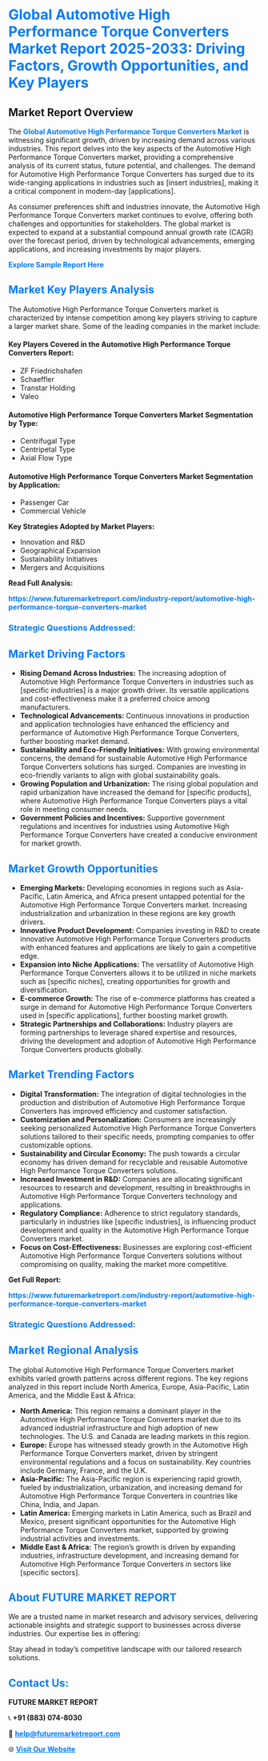<h1 style="color: #007BFF;">Global Automotive High Performance Torque Converters Market Report 2025-2033: Driving Factors, Growth Opportunities, and Key Players</h1>

<section id="overview">
<h2>Market Report Overview</h2>
<p>The <a href="https://www.futuremarketreport.com/industry-report/automotive-high-performance-torque-converters-market" style="color: #007BFF; text-decoration: none;"><strong>Global Automotive High Performance Torque Converters Market</strong></a> is witnessing significant growth, driven by increasing demand across various industries. This report delves into the key aspects of the Automotive High Performance Torque Converters market, providing a comprehensive analysis of its current status, future potential, and challenges. The demand for Automotive High Performance Torque Converters has surged due to its wide-ranging applications in industries such as [insert industries], making it a critical component in modern-day [applications].</p>
<p>As consumer preferences shift and industries innovate, the Automotive High Performance Torque Converters market continues to evolve, offering both challenges and opportunities for stakeholders. The global market is expected to expand at a substantial compound annual growth rate (CAGR) over the forecast period, driven by technological advancements, emerging applications, and increasing investments by major players.</p>
</section>

<section id="overview">
<p><a href="https://www.futuremarketreport.com/request-sample/reportId=85117" style="color: #007BFF; text-decoration: none;"><strong>Explore Sample Report Here</strong></a></p>
</section>

<section id="key-players">
<h2 style="color: #007BFF;">Market Key Players Analysis</h2>
<p>The Automotive High Performance Torque Converters market is characterized by intense competition among key players striving to capture a larger market share. Some of the leading companies in the market include:</p>
<h4>Key Players Covered in the Automotive High Performance Torque Converters Report:</h4>
<ul><li>ZF Friedrichshafen</li><li>Schaeffler</li><li>Transtar Holding</li><li>Valeo</li></ul>
<h4>Automotive High Performance Torque Converters Market Segmentation by Type:</h4>
<ul><li>Centrifugal Type</li><li>Centripetal Type</li><li>Axial Flow Type</li></ul>

<h4>Automotive High Performance Torque Converters Market Segmentation by Application:</h4>
<ul><li>Passenger Car</li><li>Commercial Vehicle</li></ul>
<p><strong>Key Strategies Adopted by Market Players:</strong></p>
<ul>
<li>Innovation and R&D</li>
<li>Geographical Expansion</li>
<li>Sustainability Initiatives</li>
<li>Mergers and Acquisitions</li>
</ul>
</section>

<section>
<p><strong>Read Full Analysis: </strong></p><a href="https://www.futuremarketreport.com/industry-report/automotive-high-performance-torque-converters-market" style="color: #007BFF; text-decoration: none;"><strong>https://www.futuremarketreport.com/industry-report/automotive-high-performance-torque-converters-market</strong></a>
<h3 style="color: #007BFF;">Strategic Questions Addressed:</h3>
</section>

<section id="driving-factors">
<h2 style="color: #007BFF;">Market Driving Factors</h2>
<ul>
<li><strong>Rising Demand Across Industries:</strong> The increasing adoption of Automotive High Performance Torque Converters in industries such as [specific industries] is a major growth driver. Its versatile applications and cost-effectiveness make it a preferred choice among manufacturers.</li>
<li><strong>Technological Advancements:</strong> Continuous innovations in production and application technologies have enhanced the efficiency and performance of Automotive High Performance Torque Converters, further boosting market demand.</li>
<li><strong>Sustainability and Eco-Friendly Initiatives:</strong> With growing environmental concerns, the demand for sustainable Automotive High Performance Torque Converters solutions has surged. Companies are investing in eco-friendly variants to align with global sustainability goals.</li>
<li><strong>Growing Population and Urbanization:</strong> The rising global population and rapid urbanization have increased the demand for [specific products], where Automotive High Performance Torque Converters plays a vital role in meeting consumer needs.</li>
<li><strong>Government Policies and Incentives:</strong> Supportive government regulations and incentives for industries using Automotive High Performance Torque Converters have created a conducive environment for market growth.</li>
</ul>
</section>

<section id="growth-opportunities">
<h2 style="color: #007BFF;">Market Growth Opportunities</h2>
<ul>
<li><strong>Emerging Markets:</strong> Developing economies in regions such as Asia-Pacific, Latin America, and Africa present untapped potential for the Automotive High Performance Torque Converters market. Increasing industrialization and urbanization in these regions are key growth drivers.</li>
<li><strong>Innovative Product Development:</strong> Companies investing in R&D to create innovative Automotive High Performance Torque Converters products with enhanced features and applications are likely to gain a competitive edge.</li>
<li><strong>Expansion into Niche Applications:</strong> The versatility of Automotive High Performance Torque Converters allows it to be utilized in niche markets such as [specific niches], creating opportunities for growth and diversification.</li>
<li><strong>E-commerce Growth:</strong> The rise of e-commerce platforms has created a surge in demand for Automotive High Performance Torque Converters used in [specific applications], further boosting market growth.</li>
<li><strong>Strategic Partnerships and Collaborations:</strong> Industry players are forming partnerships to leverage shared expertise and resources, driving the development and adoption of Automotive High Performance Torque Converters products globally.</li>
</ul>
</section>

<section id="trending-factors">
<h2 style="color: #007BFF;">Market Trending Factors</h2>
<ul>
<li><strong>Digital Transformation:</strong> The integration of digital technologies in the production and distribution of Automotive High Performance Torque Converters has improved efficiency and customer satisfaction.</li>
<li><strong>Customization and Personalization:</strong> Consumers are increasingly seeking personalized Automotive High Performance Torque Converters solutions tailored to their specific needs, prompting companies to offer customizable options.</li>
<li><strong>Sustainability and Circular Economy:</strong> The push towards a circular economy has driven demand for recyclable and reusable Automotive High Performance Torque Converters solutions.</li>
<li><strong>Increased Investment in R&D:</strong> Companies are allocating significant resources to research and development, resulting in breakthroughs in Automotive High Performance Torque Converters technology and applications.</li>
<li><strong>Regulatory Compliance:</strong> Adherence to strict regulatory standards, particularly in industries like [specific industries], is influencing product development and quality in the Automotive High Performance Torque Converters market.</li>
<li><strong>Focus on Cost-Effectiveness:</strong> Businesses are exploring cost-efficient Automotive High Performance Torque Converters solutions without compromising on quality, making the market more competitive.</li>
</ul>
</section>

<section>
<p><strong>Get Full Report: </strong></p><a href="https://www.futuremarketreport.com/industry-report/automotive-high-performance-torque-converters-market" style="color: #007BFF; text-decoration: none;"><strong>https://www.futuremarketreport.com/industry-report/automotive-high-performance-torque-converters-market</strong></a>
<h3 style="color: #007BFF;">Strategic Questions Addressed:</h3>
</section>


<section id="regional-analysis">
<h2 style="color: #007BFF;">Market Regional Analysis</h2>
<p>The global Automotive High Performance Torque Converters market exhibits varied growth patterns across different regions. The key regions analyzed in this report include North America, Europe, Asia-Pacific, Latin America, and the Middle East & Africa:</p>
<ul>
<li><strong>North America:</strong> This region remains a dominant player in the Automotive High Performance Torque Converters market due to its advanced industrial infrastructure and high adoption of new technologies. The U.S. and Canada are leading markets in this region.</li>
<li><strong>Europe:</strong> Europe has witnessed steady growth in the Automotive High Performance Torque Converters market, driven by stringent environmental regulations and a focus on sustainability. Key countries include Germany, France, and the U.K.</li>
<li><strong>Asia-Pacific:</strong> The Asia-Pacific region is experiencing rapid growth, fueled by industrialization, urbanization, and increasing demand for Automotive High Performance Torque Converters in countries like China, India, and Japan.</li>
<li><strong>Latin America:</strong> Emerging markets in Latin America, such as Brazil and Mexico, present significant opportunities for the Automotive High Performance Torque Converters market, supported by growing industrial activities and investments.</li>
<li><strong>Middle East & Africa:</strong> The region’s growth is driven by expanding industries, infrastructure development, and increasing demand for Automotive High Performance Torque Converters in sectors like [specific sectors].</li>
</ul>
</section>

<footer>
<h2 style="color: #007BFF;">About FUTURE MARKET REPORT</h2>
<p>We are a trusted name in market research and advisory services, delivering actionable insights and strategic support to businesses across diverse industries. Our expertise lies in offering:</p>

<p>Stay ahead in today’s competitive landscape with our tailored research solutions.</p>

<h2 style="color: #007BFF;">Contact Us:</h2>
<p><strong>FUTURE MARKET REPORT</strong></p>
<p>📞 <strong>+91 (883) 074-8030</strong></p>
<p>📧 <strong><a href="mailto:help@futuremarketreport.com" style="color: #007BFF;">help@futuremarketreport.com</a></strong></p>
<p>🌐 <strong><a href="https://www.futuremarketreport.com/" style="color: #007BFF;">Visit Our Website</a></strong></p>
</footer>